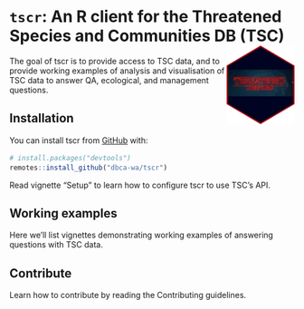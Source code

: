 
<!-- README.md is generated from README.Rmd. Please edit that file -->

# `tscr`: An R client for the Threatened Species and Communities DB (TSC) <img src="man/figures/tscr_logo.png" align="right" alt="tscr logo" width="120" />

<!-- badges: start -->

<!-- badges: end -->

The goal of tscr is to provide access to TSC data, and to provide
working examples of analysis and visualisation of TSC data to answer QA,
ecological, and management questions.

## Installation

You can install tscr from [GitHub](https://github.com/dbca-wa/tscr/)
with:

``` r
# install.packages("devtools")
remotes::install_github("dbca-wa/tscr")
```

Read vignette “Setup” to learn how to configure tscr to use TSC’s API.

## Working examples

Here we’ll list vignettes demonstrating working examples of answering
questions with TSC data.

## Contribute

Learn how to contribute by reading the Contributing guidelines.
